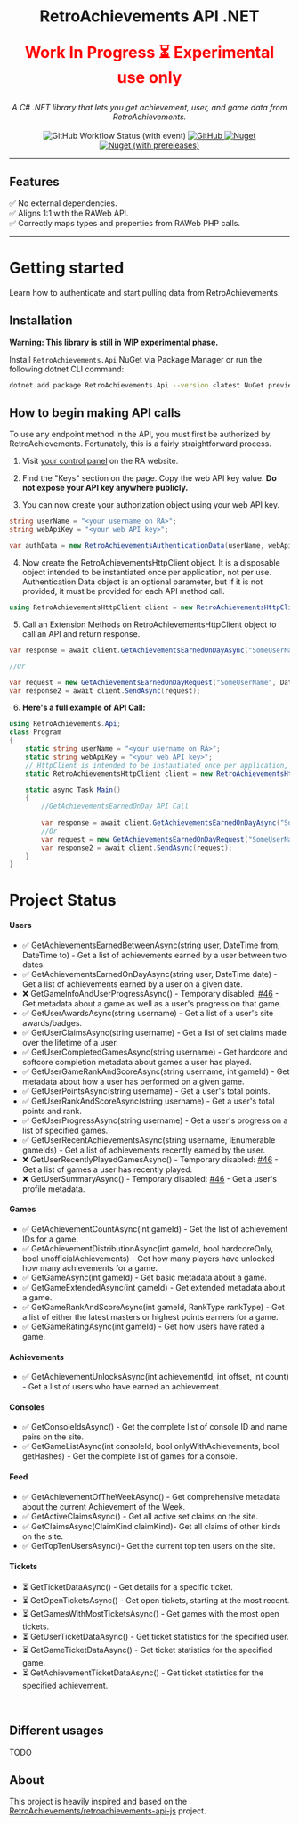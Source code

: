 <h1 align="center">RetroAchievements API .NET<br/><p style="color:red">Work In Progress ⏳ Experimental use only</p></h1>

<p align="center">
  <i>A C# .NET library that lets you get achievement, user, and game data from RetroAchievements.</i>
  <br /> <br />
  <img alt="GitHub Workflow Status (with event)" src="https://img.shields.io/github/actions/workflow/status/KrystianLesniak/retroachievements-api-net/publish.yml?label=verification">
  <a href="https://github.com/KrystianLesniak/retroachievements-api-net/blob/main/LICENSE">
    <img alt="GitHub" src="https://img.shields.io/github/license/KrystianLesniak/retroachievements-api-net">
  </a>
  <a href="https://www.nuget.org/packages/RetroAchievements.Api/">
    <img alt="Nuget" src="https://img.shields.io/nuget/dt/RetroAchievements.Api">
    <img alt="Nuget (with prereleases)" src="https://img.shields.io/nuget/vpre/RetroAchievements.Api">
  </a>
</p>

<hr />

## Features

✅ No external dependencies.  
✅ Aligns 1:1 with the RAWeb API.  
✅ Correctly maps types and properties from RAWeb PHP calls.  

<hr />

# Getting started

Learn how to authenticate and start pulling data from RetroAchievements.


## Installation

**Warning: This library is still in WIP experimental phase.**

Install `RetroAchievements.Api` NuGet via Package Manager or run the following dotnet CLI command:

```bash
dotnet add package RetroAchievements.Api --version <latest NuGet preview version>
```

## How to begin making API calls

To use any endpoint method in the API, you must first be authorized by RetroAchievements. Fortunately, this is a fairly straightforward process.

1. Visit [your control panel](https://retroachievements.org/controlpanel.php) on the RA website.

2. Find the "Keys" section on the page. Copy the web API key value. **Do not expose your API key anywhere publicly.**

3. You can now create your authorization object using your web API key.

```csharp
string userName = "<your username on RA>";
string webApiKey = "<your web API key>";

var authData = new RetroAchievementsAuthenticationData(userName, webApiKey);
```

4. Now create the RetroAchievementsHttpClient object. It is a disposable object intended to be instantiated once per application, not per use.<br> Authentication Data object is an optional parameter, but if it is not provided, it must be provided for each API method call.

```csharp
using RetroAchievementsHttpClient client = new RetroAchievementsHttpClient(authData);
```

5. Call an Extension Methods on RetroAchievementsHttpClient object to call an API and return response.

```csharp
var response = await client.GetAchievementsEarnedOnDayAsync("SomeUserName", DateTime.Now);

//Or

var request = new GetAchievementsEarnedOnDayRequest("SomeUserName", DateTime.Now);
var response2 = await client.SendAsync(request);
```

6. **Here's a full example of API Call:**

```csharp
using RetroAchievements.Api;
class Program
{
    static string userName = "<your username on RA>";
    static string webApiKey = "<your web API key>";
    // HttpClient is intended to be instantiated once per application, rather than per-use. See Remarks.
    static RetroAchievementsHttpClient client = new RetroAchievementsHttpClient(new RetroAchievementsAuthenticationData(userName, webApiKey));

    static async Task Main()
    {
        //GetAchievementsEarnedOnDay API Call
        
        var response = await client.GetAchievementsEarnedOnDayAsync("SomeUserName", DateTime.Now);
        //Or
        var request = new GetAchievementsEarnedOnDayRequest("SomeUserName", DateTime.Now);
        var response2 = await client.SendAsync(request);
    }
}
```

# Project Status
#### Users
- ✅ GetAchievementsEarnedBetweenAsync(string user, DateTime from, DateTime to) - Get a list of achievements earned by a user between two dates.
- ✅ GetAchievementsEarnedOnDayAsync(string user, DateTime date) - Get a list of achievements earned by a user on a given date.
- ❌ GetGameInfoAndUserProgressAsync() - Temporary disabled: [#46](https://github.com/RetroAchievements/retroachievements-api-js/issues/46) - Get metadata about a game as well as a user's progress on that game.
- ✅ GetUserAwardsAsync(string username) - Get a list of a user's site awards/badges.
- ✅ GetUserClaimsAsync(string username) - Get a list of set claims made over the lifetime of a user.
- ✅ GetUserCompletedGamesAsync(string username) - Get hardcore and softcore completion metadata about games a user has played.
- ✅ GetUserGameRankAndScoreAsync(string username, int gameId) - Get metadata about how a user has performed on a given game.
- ✅ GetUserPointsAsync(string username) - Get a user's total points.
- ✅ GetUserRankAndScoreAsync(string username) - Get a user's total points and rank.
- ✅ GetUserProgressAsync(string username) - Get a user's progress on a list of specified games.
- ✅ GetUserRecentAchievementsAsync(string username, IEnumerable<int> gameIds) - Get a list of achievements recently earned by the user.
- ❌ GetUserRecentlyPlayedGamesAsync() - Temporary disabled: [#46](https://github.com/RetroAchievements/retroachievements-api-js/issues/46) - Get a list of games a user has recently played.
- ❌ GetUserSummaryAsync() - Temporary disabled: [#46](https://github.com/RetroAchievements/retroachievements-api-js/issues/46) - Get a user's profile metadata. 

#### Games
- ✅ GetAchievementCountAsync(int gameId) - Get the list of achievement IDs for a game.
- ✅ GetAchievementDistributionAsync(int gameId, bool hardcoreOnly, bool unofficialAchievements) - Get how many players have unlocked how many achievements for a game.
- ✅ GetGameAsync(int gameId) - Get basic metadata about a game.
- ✅ GetGameExtendedAsync(int gameId) - Get extended metadata about a game.
- ✅ GetGameRankAndScoreAsync(int gameId, RankType rankType) - Get a list of either the latest masters or highest points earners for a game.
- ✅ GetGameRatingAsync(int gameId) - Get how users have rated a game.

#### Achievements
- ✅ GetAchievementUnlocksAsync(int achievementId, int offset, int count) - Get a list of users who have earned an achievement.

#### Consoles
- ✅ GetConsoleIdsAsync() - Get the complete list of console ID and name pairs on the site.
- ✅ GetGameListAsync(int consoleId, bool onlyWithAchievements, bool getHashes) - Get the complete list of games for a console.

#### Feed
- ✅ GetAchievementOfTheWeekAsync() - Get comprehensive metadata about the current Achievement of the Week.
- ✅ GetActiveClaimsAsync() - Get all active set claims on the site.
- ✅ GetClaimsAsync(ClaimKind claimKind)- Get all claims of other kinds on the site.
- ✅ GetTopTenUsersAsync()-  Get the current top ten users on the site.

#### Tickets
- ⏳ GetTicketDataAsync() - Get details for a specific ticket.
- ⏳ GetOpenTicketsAsync() - Get open tickets, starting at the most recent.
- ⏳ GetGamesWithMostTicketsAsync() - Get games with the most open tickets.
- ⏳ GetUserTicketDataAsync() -  Get ticket statistics for the specified user.
- ⏳ GetGameTicketDataAsync() -  Get ticket statistics for the specified game.
- ⏳ GetAchievementTicketDataAsync() -  Get ticket statistics for the specified achievement.

<br />

## Different usages

TODO



## About
This project is heavily inspired and based on the [RetroAchievements/retroachievements-api-js](https://github.com/RetroAchievements/retroachievements-api-js) project.

